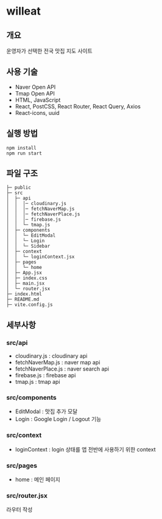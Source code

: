 # willeat
## 개요
운영자가 선택한 전국 맛집 지도 사이트
## 사용 기술
- Naver Open API
- Tmap Open API
- HTML, JavaScript
- React, PostCSS, React Router, React Query, Axios
- React-icons, uuid
## 실행 방법
```
npm install
npm run start
```
## 파일 구조
```
├─ public  
├─ src   
│  ├─ api   
│  │  │─ cloudinary.js   
│  │  │─ fetchNaverMap.js   
│  │  │─ fetchNaverPlace.js   
│  │  │─ firebase.js  
│  │  └─ tmap.js  
│  ├─ components  
│  │  └─ EditModal   
│  │  └─ Login  
│  │  └─ Sidebar  
│  ├─ context  
│  │  └─ loginContext.jsx  
│  ├─ pages
│  │  └─ home
│  ├─ App.jsx
│  ├─ index.css
│  ├─ main.jsx
│  └─ router.jsx
├─ index.html
├─ README.md
├─ vite.config.js
```
## 세부사항
### src/api
- cloudinary.js : cloudinary api
- fetchNaverMap.js : naver map api
- fetchNaverPlace.js : naver search api
- firebase.js : firebase api
- tmap.js : tmap api
### src/components
- EditModal : 맛집 추가 모달
- Login : Google Login / Logout 기능
### src/context
- loginContext : login 상태를 앱 전반에 사용하기 위한 context
### src/pages
- home : 메인 페이지
### src/router.jsx
라우터 작성

